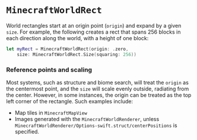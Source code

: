 # ``MinecraftWorldRect``

World rectangles start at an origin point (``origin``) and expand by a
given ``size``. For example, the following creates a rect that spans 256
blocks in each direction along the world, with a height of one block:

```swift
let myRect = MinecraftWorldRect(origin: .zero,
    size: MinecraftWorldRect.Size(squaring: 256))
```

### Reference points and scaling

Most systems, such as structure and biome search, will treat the
``origin`` as the centermost point, and the ``size`` will scale evenly
outside, radiating from the center. However, in some instances, the origin
can be treated as the top left corner of the rectangle. Such examples
include:

- Map tiles in ``MinecraftMapView``
- Images generated with the ``MinecraftWorldRenderer``, unless
  ``MinecraftWorldRenderer/Options-swift.struct/centerPositions`` is
  specified.

